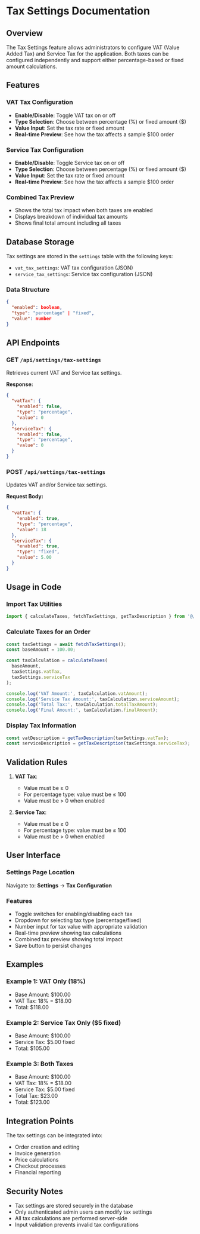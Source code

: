 # Tax Settings Documentation

## Overview

The Tax Settings feature allows administrators to configure VAT (Value Added Tax) and Service Tax for the application. Both taxes can be configured independently and support either percentage-based or fixed amount calculations.

## Features

### VAT Tax Configuration
- **Enable/Disable**: Toggle VAT tax on or off
- **Type Selection**: Choose between percentage (%) or fixed amount ($)
- **Value Input**: Set the tax rate or fixed amount
- **Real-time Preview**: See how the tax affects a sample $100 order

### Service Tax Configuration
- **Enable/Disable**: Toggle Service tax on or off
- **Type Selection**: Choose between percentage (%) or fixed amount ($)
- **Value Input**: Set the tax rate or fixed amount
- **Real-time Preview**: See how the tax affects a sample $100 order

### Combined Tax Preview
- Shows the total tax impact when both taxes are enabled
- Displays breakdown of individual tax amounts
- Shows final total amount including all taxes

## Database Storage

Tax settings are stored in the `settings` table with the following keys:
- `vat_tax_settings`: VAT tax configuration (JSON)
- `service_tax_settings`: Service tax configuration (JSON)

### Data Structure
```json
{
  "enabled": boolean,
  "type": "percentage" | "fixed",
  "value": number
}
```

## API Endpoints

### GET `/api/settings/tax-settings`
Retrieves current VAT and Service tax settings.

**Response:**
```json
{
  "vatTax": {
    "enabled": false,
    "type": "percentage",
    "value": 0
  },
  "serviceTax": {
    "enabled": false,
    "type": "percentage", 
    "value": 0
  }
}
```

### POST `/api/settings/tax-settings`
Updates VAT and/or Service tax settings.

**Request Body:**
```json
{
  "vatTax": {
    "enabled": true,
    "type": "percentage",
    "value": 18
  },
  "serviceTax": {
    "enabled": true,
    "type": "fixed",
    "value": 5.00
  }
}
```

## Usage in Code

### Import Tax Utilities
```typescript
import { calculateTaxes, fetchTaxSettings, getTaxDescription } from '@/utils/taxUtils';
```

### Calculate Taxes for an Order
```typescript
const taxSettings = await fetchTaxSettings();
const baseAmount = 100.00;

const taxCalculation = calculateTaxes(
  baseAmount,
  taxSettings.vatTax,
  taxSettings.serviceTax
);

console.log('VAT Amount:', taxCalculation.vatAmount);
console.log('Service Tax Amount:', taxCalculation.serviceAmount);
console.log('Total Tax:', taxCalculation.totalTaxAmount);
console.log('Final Amount:', taxCalculation.finalAmount);
```

### Display Tax Information
```typescript
const vatDescription = getTaxDescription(taxSettings.vatTax);
const serviceDescription = getTaxDescription(taxSettings.serviceTax);
```

## Validation Rules

1. **VAT Tax**:
   - Value must be ≥ 0
   - For percentage type: value must be ≤ 100
   - Value must be > 0 when enabled

2. **Service Tax**:
   - Value must be ≥ 0
   - For percentage type: value must be ≤ 100
   - Value must be > 0 when enabled

## User Interface

### Settings Page Location
Navigate to: **Settings** → **Tax Configuration**

### Features
- Toggle switches for enabling/disabling each tax
- Dropdown for selecting tax type (percentage/fixed)
- Number input for tax value with appropriate validation
- Real-time preview showing tax calculations
- Combined tax preview showing total impact
- Save button to persist changes

## Examples

### Example 1: VAT Only (18%)
- Base Amount: $100.00
- VAT Tax: 18% = $18.00
- Total: $118.00

### Example 2: Service Tax Only ($5 fixed)
- Base Amount: $100.00
- Service Tax: $5.00 fixed
- Total: $105.00

### Example 3: Both Taxes
- Base Amount: $100.00
- VAT Tax: 18% = $18.00
- Service Tax: $5.00 fixed
- Total Tax: $23.00
- Total: $123.00

## Integration Points

The tax settings can be integrated into:
- Order creation and editing
- Invoice generation
- Price calculations
- Checkout processes
- Financial reporting

## Security Notes

- Tax settings are stored securely in the database
- Only authenticated admin users can modify tax settings
- All tax calculations are performed server-side
- Input validation prevents invalid tax configurations 